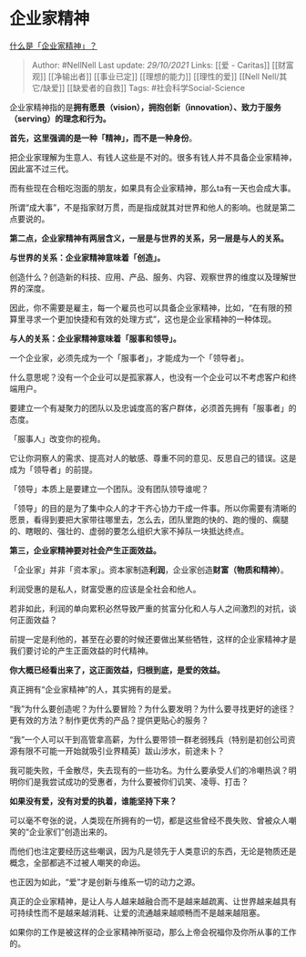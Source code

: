 # 企业家精神
[什么是「企业家精神」？](https://www.zhihu.com/question/19567312/answer/2193295977)

> Author: #NellNell 
Last update: *29/10/2021* 
Links: [[爱 - Caritas]] [[财富观]] [[净输出者]] [[事业已定]] [[理想的能力]] [[理性的爱]] [[Nell Nell/其它/缺爱]] [[缺爱者的自救]]
Tags: #社会科学Social-Science 
  

企业家精神指的是**拥有愿景（vision），拥抱创新（innovation）、致力于服务（serving）的理念和行为。**

**首先，这里强调的是一种「精神」，而不是一种身份**。

把企业家理解为生意人、有钱人这些是不对的。很多有钱人并不具备企业家精神，因此富不过三代。

而有些现在合租吃泡面的朋友，如果具有企业家精神，那么ta有一天也会成大事。

所谓“成大事”，不是指家财万贯，而是指成就其对世界和他人的影响。也就是第二点要说的。

**第二点，企业家精神有两层含义，一层是与世界的关系，另一层是与人的关系。**

**与世界的关系：企业家精神意味着「创造」。**

创造什么？创造新的科技、应用、产品、服务、内容、观察世界的维度以及理解世界的深度。

因此，你不需要是雇主，每一个雇员也可以具备企业家精神，比如，“在有限的预算里寻求一个更加快捷和有效的处理方式”，这也是企业家精神的一种体现。

**与人的关系：企业家精神意味着「服事和领导」。**

一个企业家，必须先成为一个「服事者」，才能成为一个「领导者」。

什么意思呢？没有一个企业可以是孤家寡人，也没有一个企业可以不考虑客户和终端用户。

要建立一个有凝聚力的团队以及忠诚度高的客户群体，必须首先拥有「服事者」的态度。

「服事人」改变你的视角。

它让你洞察人的需求、提高对人的敏感、尊重不同的意见、反思自己的错误。这是成为「领导者」的前提。

「领导」本质上是要建立一个团队。没有团队领导谁呢？

「领导」的目的是为了集中众人的才干齐心协力干成一件事。所以你需要有清晰的愿景，看得到要把大家带往哪里去，怎么去，团队里跑的快的、跑的慢的、瘸腿的、瞎眼的、强壮的、虚弱的要怎么组织大家不掉队一块抵达终点。

**第三，企业家精神要对社会产生正面效益。**

「企业家」并非「资本家」。资本家制造**利润**，企业家创造**财富（物质和精神）**。

利润受惠的是私人，财富受惠的应该是全社会和他人。

若非如此，利润的单向累积必然导致严重的贫富分化和人与人之间激烈的对抗，谈何正面效益？

前提一定是利他的，甚至在必要的时候还要做出某些牺牲，这样的企业家精神才是我们要讨论的产生正面效益的时代精神。

**你大概已经看出来了，这正面效益，归根到底，是爱的效益。**

真正拥有“企业家精神”的人，其实拥有的是爱。

“我”为什么要创造呢？为什么要冒险？为什么要发明？为什么要寻找更好的途径？更有效的方法？制作更优秀的产品？提供更贴心的服务？

“我”一个人可以干到高管拿高薪，为什么要带领一群老弱残兵（特别是初创公司资源有限不可能一开始就吸引业界精英）跋山涉水，前途未卜？

我可能失败，千金散尽，失去现有的一些功名。为什么要承受人们的冷嘲热讽？明明你们是我尝试成功的受惠者，为什么要被你们讥笑、凌辱、打击？

**如果没有爱，没有对爱的执着，谁能坚持下来？**

可以毫不夸张的说，人类现在所拥有的一切，都是这些曾经不畏失败、曾被众人嘲笑的“企业家们”创造出来的。

而他们也注定要经历这些嘲讽，因为凡是领先于人类意识的东西，无论是物质还是概念，全部都逃不过被人嘲笑的命运。

也正因为如此，“爱”才是创新与维系一切的动力之源。

真正的企业家精神，是让人与人越来越融合而不是越来越疏离、让世界越来越具有可持续性而不是越来越消耗、让爱的流通越来越顺畅而不是越来越阻塞。

如果你的工作是被这样的企业家精神所驱动，那么上帝会祝福你及你所从事的工作的。